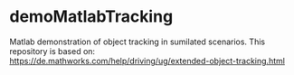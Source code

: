 # demoMatlabTracking
Matlab demonstration of object tracking in sumilated scenarios. This repository is based on:  https://de.mathworks.com/help/driving/ug/extended-object-tracking.html
